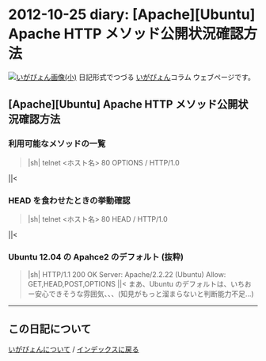 2012-10-25 diary: [Apache][Ubuntu] Apache HTTP メソッド公開状況確認方法
=====================================================================================================
[![いがぴょん画像(小)](https://igapyon.github.io/diary/images/iga200306s.jpg "いがぴょん")](https://igapyon.github.io/diary/memo/memoigapyon.html) 日記形式でつづる [いがぴょん](https://igapyon.github.io/diary/memo/memoigapyon.html)コラム ウェブページです。

## [Apache][Ubuntu] Apache HTTP メソッド公開状況確認方法


### 利用可能なメソッドの一覧

>|sh|
telnet <ホスト名> 80
OPTIONS / HTTP/1.0

||<


### HEAD を食わせたときの挙動確認

>|sh|
telnet <ホスト名> 80
HEAD / HTTP/1.0

||<


### Ubuntu 12.04 の Apahce2 のデフォルト (抜粋)

>|sh|
HTTP/1.1 200 OK
Server: Apache/2.2.22 (Ubuntu)
Allow: GET,HEAD,POST,OPTIONS
||<
まあ、Ubuntu のデフォルトは、いちおー安心できそうな雰囲気、、、(知見がもっと溜まらないと判断能力不足...)


----------------------------------------------------------------------------------------------------

## この日記について
[いがぴょんについて](http://www.igapyon.jp/igapyon/diary/memo/memoigapyon.html) / [インデックスに戻る](https://igapyon.github.io/diary/idxall.html)
